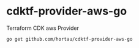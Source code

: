 # cdktf-provider-aws-go
Terraform CDK aws Provider

    go get github.com/hortau/cdktf-provider-aws-go

